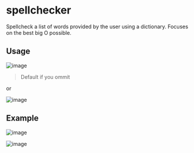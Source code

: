 # spellchecker
Spellcheck a list of words provided by the user using a dictionary. Focuses on the best big O possible.

## Usage
![image](https://github.com/Aeziren/spellchecker/assets/123553708/ef25d7f2-bf02-4fa6-9b21-5f35f200e4ba) 
> Default if you ommit

or

![image](https://github.com/Aeziren/spellchecker/assets/123553708/85624566-0344-42df-9322-773944b3520e)


## Example
![image](https://github.com/Aeziren/spellchecker/assets/123553708/afb291e3-7ebc-4df6-b52e-9fe54cca618b)

![image](https://github.com/Aeziren/spellchecker/assets/123553708/18d237fc-7f4f-413d-8ca9-ff73c270d67d)


